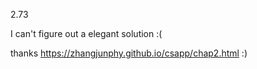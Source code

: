 2.73

I can't figure out a elegant solution :(

thanks https://zhangjunphy.github.io/csapp/chap2.html :)
